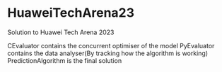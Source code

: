 # HuaweiTechArena23
Solution to Huawei Tech Arena 2023

CEvaluator contains the concurrent optimiser of the model
PyEvaluator contains the data analyser(By tracking how the algorithm is working)
PredictionAlgorithm is the final solution
